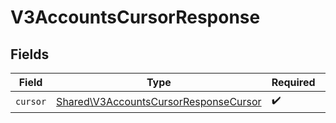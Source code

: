 # V3AccountsCursorResponse


## Fields

| Field                                                                                          | Type                                                                                           | Required                                                                                       | Description                                                                                    |
| ---------------------------------------------------------------------------------------------- | ---------------------------------------------------------------------------------------------- | ---------------------------------------------------------------------------------------------- | ---------------------------------------------------------------------------------------------- |
| `cursor`                                                                                       | [Shared\V3AccountsCursorResponseCursor](../../Models/Shared/V3AccountsCursorResponseCursor.md) | :heavy_check_mark:                                                                             | N/A                                                                                            |